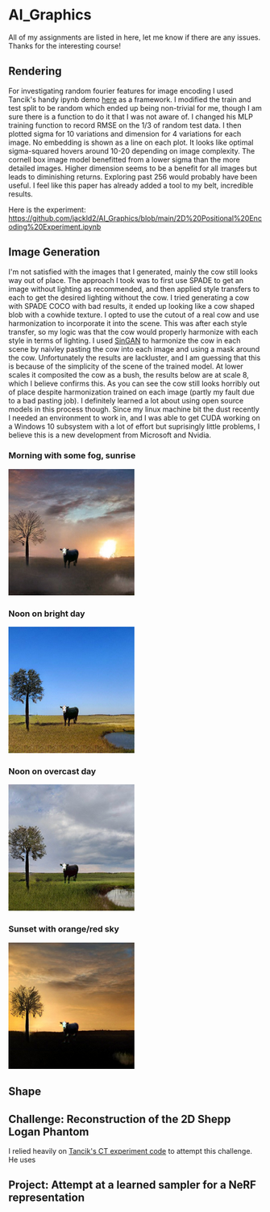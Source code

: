 # AI_Graphics
All of my assignments are listed in here, let me know if there are any issues. Thanks for the interesting course!

## Rendering 
For investigating random fourier features for image encoding I used Tancik's handy ipynb demo [here](https://github.com/tancik/fourier-feature-networks/blob/master/Demo.ipynb)  as a framework. I modified the train and test split to be random which ended up being non-trivial for me, though I am sure there is a function to do it that I was not aware of. I changed his MLP training function to record RMSE on the 1/3 of random test data. I then plotted sigma for 10 variations and dimension for 4 variations for each image. No embedding is shown as a line on each plot. It looks like optimal sigma-squared hovers around 10-20 depending on image complexity. The cornell box image model benefitted from a lower sigma than the more detailed images. Higher dimension seems to be a benefit for all images but leads to diminishing returns. Exploring past 256 would probably have been useful. I feel like this paper has already added a tool to my belt, incredible results.

Here is the experiment: https://github.com/jackld2/AI_Graphics/blob/main/2D%20Positional%20Encoding%20Experiment.ipynb

## Image Generation
I'm not satisfied with the images that I generated, mainly the cow still looks way out of place. The approach I took was to first use SPADE to get an image without lighting as recommended, and then applied style transfers to each to get the desired lighting without the cow. I tried generating a cow with SPADE COCO with bad results, it ended up looking like a cow shaped blob with a cowhide texture. I opted to use the cutout of a real cow and use harmonization to incorporate it into the scene. This was after each style transfer, so my logic was that the cow would properly harmonize with each style in terms of lighting. I used [SinGAN](https://github.com/tamarott/SinGAN) to harmonize the cow in each scene by naivley pasting the cow into each image and using a mask around the cow. Unfortunately the results are lackluster, and I am guessing that this is because of the simplicity of the scene of the trained model. At lower scales it composited the cow as a bush, the results below are at scale 8, which I believe confirms this. As you can see the cow still looks horribly out of place despite harmonization trained on each image (partly my fault due to a bad pasting job). I definitely learned a lot about using open source models in this process though. Since my linux machine bit the dust recently I needed an environment to work in, and I was able to get CUDA working on a Windows 10 subsystem with a lot of effort but suprisingly little problems, I believe this is a new development from Microsoft and Nvidia.

### Morning with some fog, sunrise
![IMG](https://github.com/jackld2/AI_Graphics/blob/main/ImageGen/morningcow.png?raw=true)
### Noon on bright day
![IMG](https://github.com/jackld2/AI_Graphics/blob/main/ImageGen/nooncow.png?raw=true)
### Noon on overcast day
![IMG](https://github.com/jackld2/AI_Graphics/blob/main/ImageGen/overcastcow.png?raw=true)
### Sunset with orange/red sky
![IMG](https://github.com/jackld2/AI_Graphics/blob/main/ImageGen/sunsetcow.png?raw=true)

## Shape

## Challenge: Reconstruction of the 2D Shepp Logan Phantom
I relied heavily on [Tancik's CT experiment code](https://github.com/tancik/fourier-feature-networks/blob/master/Experiments/2d_CT.ipynb) to attempt this challenge. He uses 

## Project: Attempt at a learned sampler for a NeRF representation
